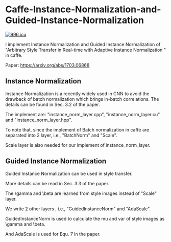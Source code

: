 # Caffe-Instance-Normalization-and-Guided-Instance-Normalization

[![996.icu](https://img.shields.io/badge/link-996.icu-red.svg)](https://996.icu)

I implement Instance Normalization and Guided Instance Normalization of "Arbitrary Style Transfer in Real-time with Adaptive Instance Normalization " in caffe. 

Paper: https://arxiv.org/abs/1703.06868

## Instance Normalization

Instance Normalization is a recently widely used in CNN to avoid the drawback of batch normalization which brings in-batch correlations. The details can be found in Sec. 3.2 of the paper.

The implement are: "instance_norm_layer.cpp", "instance_norm_layer.cu" and "instance_norm_layer.hpp". 

To note that, since the implement of Batch normalization in caffe are separated into 2 layer, i.e., "BatchNorm" and "Scale".

Scale layer is also needed for our implement of instance_norm_layer.

## Guided Instance Normalization

Guided Instance Normalization can be used in style transfer.

More details can be read in Sec. 3.3 of the paper.

The \gamma and \beta are learned from style images instead of "Scale" layer.

We write 2 other layers , i.e., "GuidedInstanceNorm" and "AdaScale".

GuidedInstanceNorm is used to calculate the mu and var of style images as \gamma and \beta.

And AdaScale is used for Equ. 7 in the paper.
